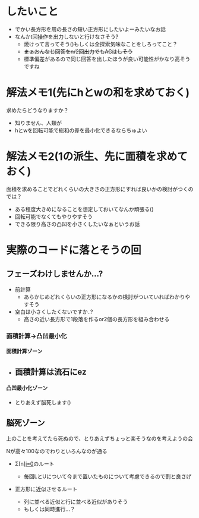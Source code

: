 # したいこと

- でかい長方形を周の長さの短い正方形にしたいよーみたいなお話
- なんかt回操作を出力しないと行けなさそう?
  - 焼けって言ってそう()もしくは全探索気味なことをしろってこと？
  - ~~まぁおんなじ回答をn/2回出力でもACはしそう~~
  - 標準偏差があるので同じ回答を出したほうが良い可能性がかなり高そうですね

# 解法メモ1(先にhとwの和を求めておく)

求めたらどうなりますか？
- 知りません、人類が
- hとwを回転可能で総和の差を最小化できるならちゅよい

# 解法メモ2(1の派生、先に面積を求めておく)

面積を求めることでどれくらいの大きさの正方形にすれば良いかの検討がつくのでは？
- ある程度大きめになることを想定しておいてなんか頑張る()
- 回転可能でなくてもやりやすそう
- できる限り高さの凸凹を小さくしたいなぁというお話

# 実際のコードに落とそうの回

## フェーズわけしませんか…?

- 前計算
  - あらかじめどれくらいの正方形になるかの検討がついていればわかりやすそう
- 空白は小さくしたくないですか..?
  - 高さの近い長方形で1段落を作るor2個の長方形を組み合わせる

### 面積計算→凸凹最小化

#### 面積計算ゾーン
- 面積計算は流石にez
  - 

#### 凸凹最小化ゾーン

- とりあえず脳死します()

## 脳死ゾーン

上のことを考えてたら死ぬので、とりあえずちょっと楽そうなのを考えようの会

Nが高々100なのでわりといろんなのが通る

- Σ[n][i=0](n)のルート
  - 毎回LとUについて今まで置いたものについて考慮できるので割と良さげ

- 正方形に近似させるルート
  - 列に並べる近似と行に並べる近似がありそう
  - もしくは同時進行...？

